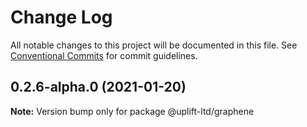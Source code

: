 # Change Log

All notable changes to this project will be documented in this file.
See [Conventional Commits](https://conventionalcommits.org) for commit guidelines.

## 0.2.6-alpha.0 (2021-01-20)

**Note:** Version bump only for package @uplift-ltd/graphene
